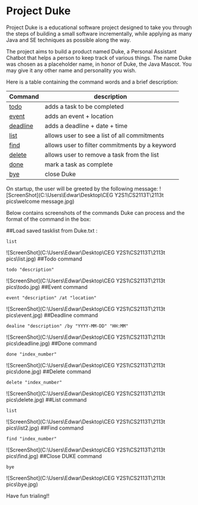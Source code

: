 # Project Duke

Project Duke is a educational software project designed to take you through the steps of building a small software incrementally, while applying as many Java and SE techniques as possible along the way.

The project aims to build a product named Duke, a Personal Assistant Chatbot that helps a person to keep track of various things. The name Duke was chosen as a placeholder name, in honor of Duke, the Java Mascot. You may give it any other name and personality you wish.

Here is a table containing the command words and a brief description:

Command | description
------------ | -------------
[todo](##todo-command) | adds a task to be completed
[event](##event-command) | adds an event + location 
[deadline](##deadline-command) | adds a deadline + date + time
[list](##list-command) | allows user to see a list of all commitments
[find](##find-command) | allows user to filter commitments by a keyword
[delete](##delete-command) | allows user to remove a task from the list
[done](##done-command) | mark a task as complete
[bye](##close-duke-command) | close Duke

On startup, the user will be greeted by the following message:
![ScreenShot](C:\Users\Edwar\Desktop\CEG Y2S1\CS2113T\2113t pics\welcome message.jpg)

Below contains screenshots of the commands Duke can process and the format of the command in the box:

##Load saved tasklist from Duke.txt :
   ```
  list
   ```
![ScreenShot](C:\Users\Edwar\Desktop\CEG Y2S1\CS2113T\2113t pics\list.jpg)
##Todo command

   ```
  todo "description"
   ```
![ScreenShot](C:\Users\Edwar\Desktop\CEG Y2S1\CS2113T\2113t pics\todo.jpg)
##Event command

   ```
  event "description" /at "location"
   ```
![ScreenShot](C:\Users\Edwar\Desktop\CEG Y2S1\CS2113T\2113t pics\event.jpg)
##Deadline command

   ```
  dealine "description" /by "YYYY-MM-DD" "HH:MM"
   ```
![ScreenShot](C:\Users\Edwar\Desktop\CEG Y2S1\CS2113T\2113t pics\deadline.jpg)
##Done command

   ```
  done "index_number"
   ```
![ScreenShot](C:\Users\Edwar\Desktop\CEG Y2S1\CS2113T\2113t pics\done.jpg)
##Delete command

   ```
 delete "index_number"
   ```
![ScreenShot](C:\Users\Edwar\Desktop\CEG Y2S1\CS2113T\2113t pics\delete.jpg)
##List command

   ```
  list
   ```

![ScreenShot](C:\Users\Edwar\Desktop\CEG Y2S1\CS2113T\2113t pics\list2.jpg)
##Find command

   ```
  find "index_number"
   ```
![ScreenShot](C:\Users\Edwar\Desktop\CEG Y2S1\CS2113T\2113t pics\find.jpg)
##Close DUKE command

   ```
 bye
   ```
![ScreenShot](C:\Users\Edwar\Desktop\CEG Y2S1\CS2113T\2113t pics\bye.jpg)

Have fun trialing!!